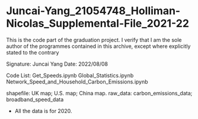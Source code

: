 # Juncai-Yang_21054748_Holliman-Nicolas_Supplemental-File_2021-22
This is the code part of the graduation project.
I verify that I am the sole author of the programmes contained in this archive, except where explicitly stated to the contrary

Signature: Juncai Yang
Date: 2022/08/08

Code List:
Get_Speeds.ipynb
Global_Statistics.ipynb
Network_Speed_and_Household_Carbon_Emissions.ipynb

shapefile:
UK map; U.S. map; China map.
raw_data:
carbon_emissions_data; broadband_speed_data
* All the data is for 2020.
